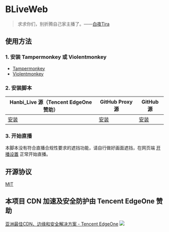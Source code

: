 # BLiveWeb

> 求求你们，别折腾自己家主播了。——[白夜Tira](https://t.bilibili.com/847139701670281225)

## 使用方法

### 1. 安装 Tampermonkey 或 Violentmonkey

- [Tampermonkey](https://www.tampermonkey.net/)
- [Violentmonkey](https://violentmonkey.github.io/)

### 2. 安装脚本

| Hanbi_Live 源（Tencent EdgeOne 赞助）                                                     | GitHub Proxy 源                                                                                                         | GitHub 源                                                                                            |
| ----------------------------------------------------------------------------------------- | ----------------------------------------------------------------------------------------------------------------------- | ---------------------------------------------------------------------------------------------------- |
| [安装](https://hub.hanbi.live/ProgramRipper/BLiveWeb/refs/heads/master/lib/index.user.js) | [安装](https://ghfast.top/https://raw.githubusercontent.com/ProgramRipper/BLiveWeb/refs/heads/master/lib/index.user.js) | [安装](https://raw.githubusercontent.com/ProgramRipper/BLiveWeb/refs/heads/master/lib/index.user.js) |

### 3. 开始直播

本脚本没有符合直播合规性要求的遮挡功能，请自行做好画面遮挡，在网页端 [开播设置](https://link.bilibili.com/p/center/index#/my-room/start-live) 正常开始直播。

## 开源协议

[MIT](LICENSE)

## 本项目 CDN 加速及安全防护由 Tencent EdgeOne 赞助

[亚洲最佳CDN、边缘和安全解决方案 - Tencent EdgeOne](https://edgeone.ai/zh?from=github)
![](https://edgeone.ai/media/34fe3a45-492d-4ea4-ae5d-ea1087ca7b4b.png)
